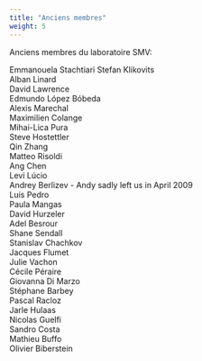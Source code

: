 ```yaml
---
title: "Anciens membres"
weight: 5
---
```


Anciens membres du laboratoire SMV:

Emmanouela Stachtiari
Stefan Klikovits  
Alban Linard  
David Lawrence  
Edmundo López Bóbeda  
Alexis Marechal  
Maximilien Colange  
Mihai-Lica Pura  
Steve Hostettler  
Qin Zhang  
Matteo Risoldi  
Ang Chen  
Levi Lúcio  
Andrey Berlizev - Andy sadly left us in April 2009  
Luis Pedro  
Paula Mangas  
David Hurzeler  
Adel Besrour  
Shane Sendall  
Stanislav Chachkov  
Jacques Flumet  
Julie Vachon  
Cécile Péraire  
Giovanna Di Marzo  
Stéphane Barbey  
Pascal Racloz  
Jarle Hulaas  
Nicolas Guelfi  
Sandro Costa  
Mathieu Buffo  
Olivier Biberstein  

